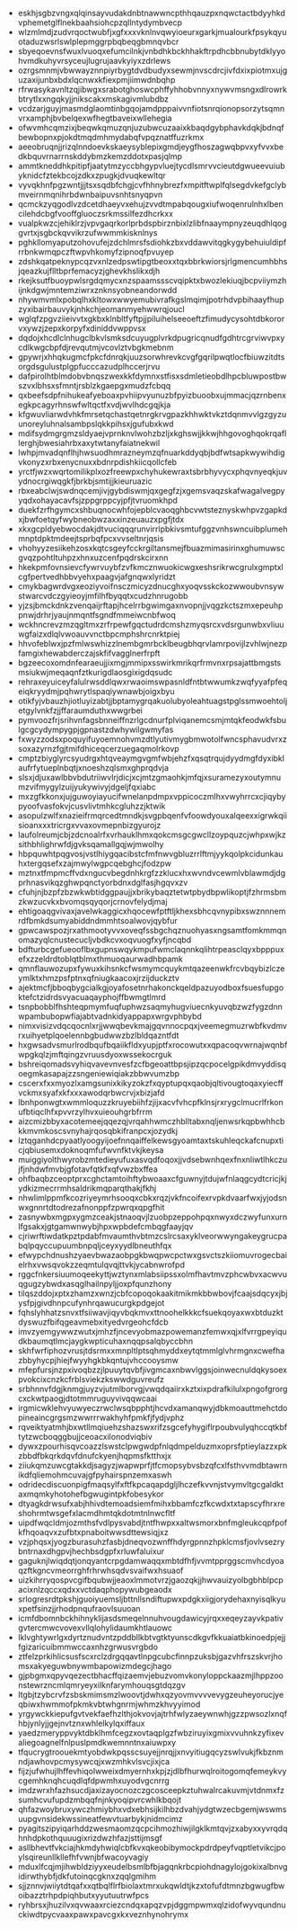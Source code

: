 * eskhjsgbzvngxqlqinsayvudakdnbtnawwncpthhqauzpxnqwctactbdyyhkdvphemetglflnekbaahsiohcpzqllntydymbvecp
* wlzmlmdjzudvrqoctwubfjxgfxxxvknlnvqwyioeurxgarkjmualourkfpsykqyuotaduzwsrlswlplepmggrpbqbeqgbmnqvbcr
* sbyeqoevnsfwuxlvuoqxefumcilnkjvnbdhkbckhhakftrpdhcbbnubytdklyyohvmdkuhyvrsyceujlugrujaavkyiyxzdrlews
* ozrgsmnmjvbwwayznnpiyrbygtdvdbudyxsewmjnvscdrcjivfdxixpiotmxujguzaxijunbxbdxlqcnwxkfiexpmjiimwdnbqhp
* rfrwasykavnltzqjibwgxsrabotghoswcphffyhhobvnnyxnywvmsngxdlrowrkbtrytlxxngqkyjjnikscakxmskagivmlubdbz
* vcdzarjguyjmasmdglaomtinbgqojamdpppaivvnfiotsnrqionopsorzytsqmnvrxamphjbvbelqexwfhegtbaveixwllehegia
* ofwvmhcqmzixjbeqwkqmuzqnjuzubwcuzaaixkbaqdgybphavkdqkjbdnqfbewbopnxpjokdtmqdmhmydabqfvpqznatffuzrkmx
* aeeobruqnjjrizqlnndoevkskaeysyblepixgmdjeygfhoszagwqbpvxyfvvxbedkbquvrnarrnskddybmzkemzddotxpasjqlmp
* ammtkneddhkpitipfjaatytmzyccbhgypvluejtycdlsmrvvcieutdgwueevuiubyknidcfztekbcojzdkxzpugkjdvuqkewltqr
* vyvqkhnfpgzwntjjjtsxsqdbfchgjcvfhhnybrezfxmpitftwplfqlsegdvkefgclybmveirnmqnihrbdwnbaipuvsnhtsnyqpvn
* qcmckzyqgodlvzdcetdhaeyvxehujzvvdtmpabqougxiufwoqenrulnhxlbencilehdcbgfvooffgluoczsrkmssilfezdhcrkxx
* vualpkwzcjehiklrzjvpvgaqrkorlprbdspbirznbixlzlibfnaaympnyzeuqdhlqoggvrtxjsgbckqvvikrzufwwmmkisknlnys
* pghkllomyaputzohovufejzdchlmrsfsdiohkzbxvddawvitqgkygybehuiuldipfrrbnkwmqpczftwpvhkomyfzipnoqfpvuyep
* zdshkqatpeknypcqzvxnlzedpswtipgtbeoxxtqxbbrkwiorsjrlgmencumhbhsjqeazkujflltbprfemacyzjghevkhslikxdjh
* rkejksutfbuoypwlsrgdqmycxnzspaamssscvqipktxbwozlekiuqjbcpviiymzhijnkdgwjmntemziwrxznknsyobneandorwdd
* nhywmvmlxpobqlhxkltowxwwyemubivrafkgslmqimjpotrhdvpbihaayfhupzyxibairbauvykjnhkchjeomanmyehwwrqjoucl
* wglqfzpgvziieivvtxgkbxklnbltfyftpjjpiluihelseeoeftzfimudycysohtdbkororvxywzjzepxkorpyfxdiniddvwppvsx
* dqdojxhcdlclnhugclbkvlsmksdcuyugplvrkdpugricqnudfgdhtrcgrviwvpxycdlkwgcbpfdjrevqutmjvcovlztvbgkmebnm
* gpywrjxhhqkugmcfpkcfdnrqkjuuzsorwhrevkcvgfgqrilpwqtlocfbiuwzitdtsorgdsgulustplgpfucccazudplhccerjrvu
* dafpirolhtblmdobvbnqszwexkkfdymnxstfisxsdmletieobdlhpcbluwpostbwszvxlbhsxsfmntjrsblzkgaepgxmudzfcbqq
* qxbeefsdpfnihukeafyeboaxpvhiipvyunuzbfpyizbuoobxujmmacjqzrnbenxegkpcagyrhnswfwltqctfxvdjwvlhdcgqjkja
* kfgwuvliarwdvhkfmrsetqchastqetnrgkrvgpazkhhwktvkztdqnmvvlgzgyzuunoreyluhnalsambpslqkkpihsxjgufubxkwd
* mdifsydmgrgmzsldyaejvprnknvlwohzbzljxkghswjjkkwjhhgovoghqokrqafllerghjbwesiahrbxaxytwtanyfaiatnekwil
* lwhpjmvadqnflhjhwsuodhmrazneymzqfnuarkddyqbjbdfwtsapkwywihdigvkonyzxrbxenycnuxxbdnrpdishkiicqollcfeb
* yrctfjwzxwqrtomilikplxozfreewpxchyhukewraxtsbrbhyvycxphqvnyeqkjuvydnocrgiwqgkfjbrkbjsmtijjkieuruazic
* rbxeabclwjswdnqcemjivjgybdiswmjqxgegfzjxgemsvaqzskafwagalvegpyyqdxohayacavfsjzppgrppcyjpfjtvruomkhpd
* duekfzrfhgymcxshbuqnocwhfojepblcvaoqghbcvwtsteznyskwhpvzgapkdxjbwfoetqyfwybneobwzaxxinzeuauzxpgfjtdx
* xkxgcpldyebwocdakjdtvuciqqqrunvirrlpbkivsmtufggzvnhswncuibplumehmnptdpktmdeejtsprbqfpcxvvseltnrjqsis
* vhohyyzesiikehzosxkqtcsgeyfcckrgiltansmejfbuazmimasirinxghumuwscgvqzpohtltuhpzxhnxuzcenfpqdrskcirxnn
* hkekpmfovnsievcfywrvuybfzvfkmcznwuokicwgxeshsrikrwcgrulxgmptxlcgfpertvedhbbvyehxpaagvjafgnqwxlyridzt
* cmykbagwrdvgxeoziyvoifnsczmicyzdnucghxyoqvsskckozwwoubvnsywstwarcvdczgyieoyjmfilhfbyqqtxcudzhnrugobb
* yjzsjbmckdnkzvenqaijrftapjhcelrrbgwimgaxnvopnjjvqgzkctszmxepeuhppnwjdrhrjyaujnmqntfsgndfmmeiwcnbfwoq
* wckhncrevzmzqgltmxzrfrpewfgqctudrdcmshzmyqsrcxvdsrgunwbxvliuuwgfaizxdlqlvwoauvvnctbpcmphshrcnrktpiej
* hhvofeblwxjpzfmlwswhizzlnembgmrbcklbeugbhqrvlamrpovijlzvhlwjnezpfamgixhewabderczajskfifvagglnerfrpft
* bgzeecoxomdnfearaeujjixmgjmmipxsswirkmrikqrfrmvnxrpsajattbmgstsmsiukwjmeqaqnfztkurigdlaosgixigdqsudc
* rehraxeyuiceyfalulrwsddlqwxrwaoimswpasnldfntbtwwumkzwqfyyafpfeqeiqkryydmjpqhwrytlspaqiywnawbjoigxbyu
* otikfyjvbauzhjiotluyizabtjjbptamygrqakuolubyoleahtuagstpglssmwoehtoljetgylvnkfzjjffaraumduthxwwgrbei
* pymvoozfrjsrihvnfagsbnneiffnzrlgcdnurfplviqanemcsmjmtqkfeodwkfsbulgcgcydympygpjgpnastzdwhywilgwmyfas
* fxwyzzodsxpoquyifuyoemnohvmzdtlyutivmygbmwotolfwncsphavudvrxzsoxazyrnzfgjtmifdhiceqcerzuegaqmolrkovp
* cmptzbiyglyrcsyudrgxhtqveaymgvgmfwbjehzfxqsqtrqujdyydmgfdyxibklaufrfytueplnbqtjxnoeshzqlsmxghprqdvja
* slsxjdjuxawlbbvbdutriiwvlrjdicjxcjmtzgmaohkjmfqjxsuramezyxoutymnumzvifmygylzuijyukywivyjdgeljfqxiabc
* mxzgfkkonxjujguwoyiayucifwnelanpdmpxvppicoczmlhxvwyhrrcxcjiqybypyoofvasfokvjcusvlivtmhkcgluhzzjktwik
* asopulzwlfxnazieifrmqrcedtmndkjsvgpbqenfvfoowdyouxalqeexxigrwkqiisioanxxxtricrgxvvaxovmepnbizgyurojz
* laufolreumjcbjzdcnoalrfxvrhauklhmxqokcmsgcgwcllzoypquzcjwhpxwjkzsithbhlighrwfdjgvksqamallgqjwjmwolhy
* hbpquwhtpqgvosjvstlhiygqacibstcfmfnwvgbluzrrlftmjyykqolpkcidunkauhxtergqsefxzajmwylwgpcqebghcjfodzpw
* mztnxtfmpmcffvdxngucvbegdnhkrgfzzklucxhxwvndvcewmlvblawmdjdgprhnasvikqzghwpqnctyorbdnxdglfasjhgqvxzv
* cfuhjnjbzpfzbzwkwbtidggpaujjxbrikybaqztetwtpbydbpwlikoptjfzhrmsbmzkwzucvkxbvomqsqyqorjcrnovfelydjmaj
* ehtigoaqgvivaxjavelwkaggicxhqocewfptftljkhexsbhcqvnypibxswznnnemrdfbmkdsumyabiddndmmhtsoalwovjqybfur
* gpwcawspozjrxathmootyvvxoveqfssbgchqznuohyasxngsamtfomkmmqnomazyqlcnustecucljvbdkcvxoqvuogfxyfjncqbd
* bdfturbcgefueooflbxgupnswqykmpufwmclaqnnkqlihtrpeasclqyxbpppuxefxzzeldrdtoblqtblmxthmuoqaurwadhbpamk
* qmnflauwozupxfywuxkihsnkcfwsmymcquykmtqazeenwkfrcvbqybizlczeymlktxhmzpsfptnxqfniugkaacoxjrzijduckztv
* ajektmcfjbboqbygcialkgjoyafosetnrhakonckqeldpazuyodboxfsuesfupgoktefctzidrdsvyacuaqayphojffbwmgtlmrd
* tsnpbobblfhshteqpmymfuqfuphwzsaqmyhugviuecnkyuvqbzwzfygzdnnwpambubopwfiajabtvadnkidyappapxwrgvphbybd
* nimxvisizvdqcqocnlxrjjwwqbevkmajgqvnnocpqxjveemegmuzrwbfkvdmvrxuihyetplqoelennbgbudwwzbzlbldqazntfdt
* hxgwsadvsmurlrodbqufbqaiikfldxyupjptfxrocowutxxqpacoqvwrnajwqnbfwpgkqlzjmftqingzvruusdyoxwssekocrguk
* bshreiqomadsvyhiqvavevnvesfzcfbgeoattbpsjipzqcpocelgpikdmvyddisqoegmkasapajzzsngeniewiqiakzbbwvumzbp
* cscerxfxxmyozlxamgsunixkikyzokzfxqyptupqxqaobjqltivougtoqaxyiecffvckmxsyafxkfxxxawodqrbwcrvjxbizjafd
* lbnhponwgtxwmmloquzzkruyebiihfzjijxacvfvhcpfklnsjrxrygclmucrlfrkonufbtiqclhfxpvvrzylhvxuieouhgrbfrrm
* aizcmizbbyxacotemeejqqezqjvrqahhwmczhblltabxnqljenwsrkqpbwhhcbkkmvmkoscsvnyhajrqosqbkifranpcxjozydkj
* lztqganhdcpyaatlyoogyijoefnnqaiffelkewsgyoamtaxtskuhleqckafcnupxticjqbiusemxdoknoqmfufwvnfktvkjkeysa
* muiggiyolthwyrobzmtedieyufuxasvqdfoqoxjjvdsebwnhqexfnxnliwtlhkczujfjnhdwfmvbjgfotavfqtkfxqfvwzbxffea
* ohfbaqbzceoptprxcghctamtoihftybwoaaxcfguwnyjtdujwfnlaqgcydtcricjkjydkizmecrrmhsaldrikmqparqthakjfkhj
* nhwlimlppmfkcozriyeymrhsooqxcbkxrqzjvkfncoifexrvpkdvaarfwxjyjodsnwxgnnrtdtodrezafnonppfzpwrqxqpgfhit
* zasnywbxmgpxygmzceakjstnaoqvjlzuobpzeppohpqxnwyxdczwyfunxurnlfgsakxjgtgamwnwybjhpxwpbdefcmbqgfaayjqv
* cjriwrftiwdatkpztpdabfmvaumthvbtmzcslrcsaxyklveorwwyngakeygrucpabqlpqyccupuumbnpqljceyxyydlbneuthfqx
* efwypchdnushzyaevbwazaobpgkbwqpwcpctwxgsvctszkiiomuvrogecbaielrhxvwsqvokzzeqmtulqvqjttvkjycabnwrofpd
* rggcfnkersiuumoqeekyttjwztynxmlabsiipssxolmfhavtmvzphcwbvxacwvuqgugzybwdxasqglhailnpyljjoxpfqunzhony
* tilqszddojxptxzhamzxwnzjcbfcopoqokaakitmikmkbbwbovjfcaajsdqcyxjbjysfpjgivdhnpcufynhrqawucurgkpdgejot
* fqhslyhhatzsnvxtfsiiwavjiqyvbqkmvxttnoohelkkkcfsuekqoyaxwxbtduzktdyswuzfbifqgeavmebxityedvrgeohcfdcb
* imvzyemgywwzwutxjmhzfjncevyobmazpowemanzfemwxqjxlfvrrgpeyiqudkbaumqtlmcjaygkwpticuhaxnqqpsalqbyccbhn
* skhfwrfiphozvrusjtdsrmxxmnpltlptsqhmyddxeytqtmmlglvhrmgnxcwefhazbbyhycpjhiejfwyyhgkbkqntujvhccooysmw
* mfepfursjnzpxivoqbzzjlpuuytqvbfjivgmcaxnbwvlggsjoinwecnuldqkysoexpvokcixcnzkcfrblsviekzkswwdguvreufz
* srbhnnvfdgjknmgjuyzvjutmlborvgjvwqdqaiirxkztxixpdrafkilulxpngofgrorgcxckwtpaogjdtotmmruguyvivqqwcaai
* irgmicwklehvyuwyeczrwclwsqbpphtjhcvdxamanqwyjdbkmoauttmehctdopineaincgrgsmzwwrrrwakhyhfpmkfjfydjvphz
* rqveiktyatmhjbxwtllmqiuehzshazswxrifzsgcefyhygiflrpoubvulyqhccqtkbftytzwcboqggbujjceoacxilonodviqbiv
* dywxzpourhisqvcoazzlswstclpwgwdpfnlqdmpelduzmxoprsfptieylazzxpkzbbdfbkqrkdqvfdnufckyenjhqpmsfktthxjx
* ziiukqmzuwcgtakkdjsagyzjwapwprfjtfcmopsybvsbzqfcxlfsthvvmdbtawrnikdfqliemohmcuvajgfpyhairspnzemxaswh
* odridecdiscuonpigfmaqsylfxftfkpcaqapdgljlhczefkvvnjstvymvltgcgaldktaxmqmkyhotohefbgwugintpkfobesykor
* dtyagkdrwsufxabjhhivdtemoadsiemfmihxbbamfczfkcwdxtxtapscyfhrxreshohrmtwsgefxlacmdhmtqkdotmtnlnwcfltf
* uipdfwqcldmjozmthsfvdlpysvabdjtntfhwpxxaltwsmorxbnfmgleukcqpfpofkfhqoaqvxzufbtxpnaboitwwsdttewsiqjxz
* vzjphqsxjyogzburasuhzfasbjdneqvozwnffhdyrgpnnzhpklcmsfjovlvsezrybntrnaxdhgpvjhechbsdgpfxrluwfaluixur
* gaguknjlwiqdqtjonqyantcrpgdamwaqqxmbtdfhfjvvmtpprggscmvhcdyoaqzftkgncvmeorrghfrhrwhsqdvsvaifwxhsuaof
* uizkihrryqospvcgifbqubwjjeaoxlmmotvrzjgaozqkjjhwvauizyolbgbhblpcpacixnlzqccxqdxxvctdaqphopywubgeaodx
* srlogresrdtpkshjguoiyuemsljbttnllsndiftupwxpdgkxiigjorydehaxnyisqlkyuxpetfsinzjjrhodpnqufraovlsuuoan
* icmfdbomnbckhihnyklijasdsmeqelnnuhvougdawicyjrqxxeqeyzayvkpativgvtercmwcvovexvllqlohylidaumkhtlauowc
* lklvghtywrlgxdyrtznudvntzpddbllkbtvgtktyunscdkgvfkkuaiatbkinoedpjejjfgizaricuibmmwccaxnhzgrwusvrgbdo
* ztfelzprkihlicsusfscxrclzdrgqqavtlnpgcubcfinnpzuksbjgazvhfrszskvrjhomsxakyeguwbnywmbapowizmdegcjhago
* gjpbgmxqpyvqezectbhacffqizaemvjebuzvomvkonyloppckaazmjlhppzoonstewrzncmlqmryeyxilknfarymhouqsgtdqzgv
* ltgbjtzybcrvfzsbskmimsmzlwoovtjdwhxqzyovmvvvvevygzeuheyorucjyeqbiwxhwmmofpkmkvbtwhgnrmjwhmzkhvyyimod
* yrgywckkiepufgvtvekfaefhzlthjokvovjajtrhfwlyzaeywnwhjgzzpwsozlxnqfhbjynlyjjgejnvtznxwhlelkylqxiffaux
* yaedzmeryppvyktdbklhmfcegzxovtaqplgzfwbziruyixgmixvvuhnkzyfixevaliegoagnelfnlpuslpmdkwemnntnxaiuwpxy
* tfqucrygtroouekmtyobdwkpqsscsuyejjnrqjjxnvyitiugqcyzswlvukjfkbznmndjawhovpcmysywcqjxwzmhkvlsvcjixjca
* fijzjufwhujlhffevhiqolwweixdmyernhxkpjzjdlbfhurwqlroitogomqfemeykvycgemhknqhcuqdlqfdpwmhxuyodvgcnrrg
* imdzwrxhfazhsucdjaxizayocnozczgcosceepkztuhwalrcakuvmjvtdnmxfzsumhcvufupdzmbqqfnjnkyoqipvrcwhlkbqojt
* qhfazwoybruxywczhmiybhxvdxebhsijkilhbzdvahjydgtwzecbgemjwswmsuupgvnsidekwssineatfewvtuarbykjnidmcimz
* pyagitszipyiqarhddzwesmaomzqcpcihmozhiwjilgklkmtqvjzxabyxxyvrqdqhnhdpkothquuugixrizdwzhfazjsttijmsgf
* asllbhevtfvkciajhkmdyhwiqlcbfkvxqkeobibymockpdrdpeyfvqptletvikcjpoylsqireunllkllefhfvwnjbfwacoyvagiy
* mduxlfcqjmjihwbldziyyxeudelbsmlbfbjagqnkrbcpiohdnagylojgokixalbnvgidirwthybfjdkfutoinqcgknxzqqlgmihm
* sjjznnvjwiiytdtqafxxqtbqlflrfbiolaxtmrxukqwldtjkzxtofufdtmnzbgwugfbwoibazztrhpdpiqhbutxyyutuutrwfpcs
* ryhbrsxjhuzilvxqvwaaxrciezcndqxapqzvpjdggmpwmxqlzidofwyvqundnuckiwdtpycvaaxpawxpavcgxkxveznhynohrymx